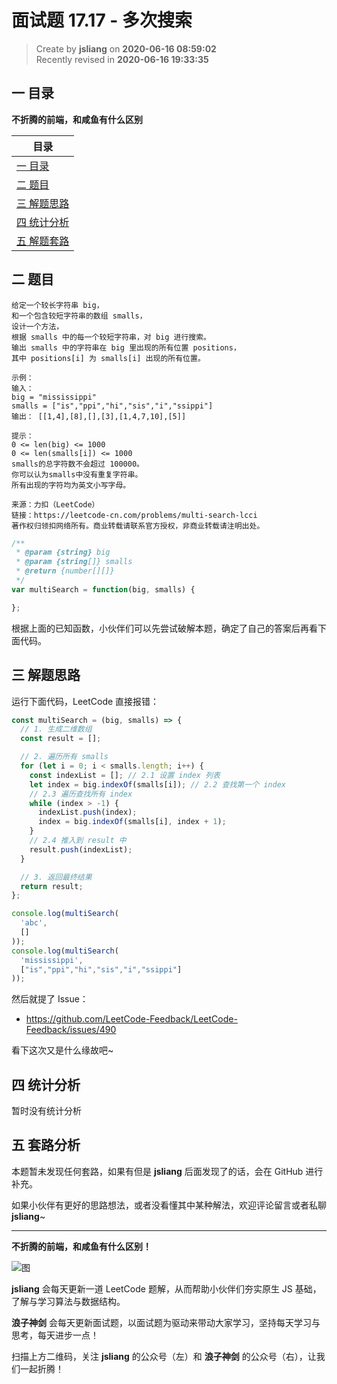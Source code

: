 面试题 17.17 - 多次搜索
===

> Create by **jsliang** on **2020-06-16 08:59:02**  
> Recently revised in **2020-06-16 19:33:35**  

## 一 目录

**不折腾的前端，和咸鱼有什么区别**

| 目录 |
| --- |
| [一 目录](#chapter-one) |
| [二 题目](#chapter-two) |
| [三 解题思路](#chapter-three) |
| [四 统计分析](#chapter-four) |
| [五 解题套路](#chapter-five) |

## 二 题目



```
给定一个较长字符串 big，
和一个包含较短字符串的数组 smalls，
设计一个方法，
根据 smalls 中的每一个较短字符串，对 big 进行搜索。
输出 smalls 中的字符串在 big 里出现的所有位置 positions，
其中 positions[i] 为 smalls[i] 出现的所有位置。

示例：
输入：
big = "mississippi"
smalls = ["is","ppi","hi","sis","i","ssippi"]
输出： [[1,4],[8],[],[3],[1,4,7,10],[5]]

提示：
0 <= len(big) <= 1000
0 <= len(smalls[i]) <= 1000
smalls的总字符数不会超过 100000。
你可以认为smalls中没有重复字符串。
所有出现的字符均为英文小写字母。

来源：力扣（LeetCode）
链接：https://leetcode-cn.com/problems/multi-search-lcci
著作权归领扣网络所有。商业转载请联系官方授权，非商业转载请注明出处。
```

```js
/**
 * @param {string} big
 * @param {string[]} smalls
 * @return {number[][]}
 */
var multiSearch = function(big, smalls) {

};
```

根据上面的已知函数，小伙伴们可以先尝试破解本题，确定了自己的答案后再看下面代码。

## 三 解题思路



运行下面代码，LeetCode 直接报错：

```js
const multiSearch = (big, smalls) => {
  // 1. 生成二维数组
  const result = [];

  // 2. 遍历所有 smalls
  for (let i = 0; i < smalls.length; i++) {
    const indexList = []; // 2.1 设置 index 列表
    let index = big.indexOf(smalls[i]); // 2.2 查找第一个 index
    // 2.3 遍历查找所有 index
    while (index > -1) {
      indexList.push(index);
      index = big.indexOf(smalls[i], index + 1);
    }
    // 2.4 推入到 result 中
    result.push(indexList);
  }

  // 3. 返回最终结果
  return result;
};

console.log(multiSearch(
  'abc',
  []
));
console.log(multiSearch(
  'mississippi',
  ["is","ppi","hi","sis","i","ssippi"]
));
```

然后就提了 Issue：

* https://github.com/LeetCode-Feedback/LeetCode-Feedback/issues/490

看下这次又是什么缘故吧~

## 四 统计分析



暂时没有统计分析

## 五 套路分析



本题暂未发现任何套路，如果有但是 **jsliang** 后面发现了的话，会在 GitHub 进行补充。

如果小伙伴有更好的思路想法，或者没看懂其中某种解法，欢迎评论留言或者私聊 **jsliang**~

---

**不折腾的前端，和咸鱼有什么区别！**

![图](https://github.com/LiangJunrong/document-library/blob/master/public-repertory/img/z-index-small.png?raw=true)

**jsliang** 会每天更新一道 LeetCode 题解，从而帮助小伙伴们夯实原生 JS 基础，了解与学习算法与数据结构。

**浪子神剑** 会每天更新面试题，以面试题为驱动来带动大家学习，坚持每天学习与思考，每天进步一点！

扫描上方二维码，关注 **jsliang** 的公众号（左）和 **浪子神剑** 的公众号（右），让我们一起折腾！

